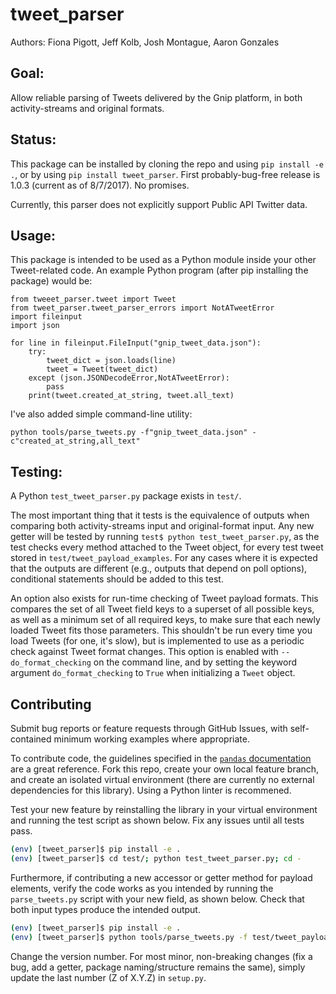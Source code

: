 # tweet_parser 
Authors: Fiona Pigott, Jeff Kolb, Josh Montague, Aaron Gonzales

## Goal: 
Allow reliable parsing of Tweets delivered by the Gnip platform, in both
activity-streams and original formats. 

## Status: 
This package can be installed by cloning the repo and using `pip install -e .`,
or by using `pip install tweet_parser`. First probably-bug-free release is
1.0.3 (current as of 8/7/2017). No promises.

Currently, this parser does not explicitly support Public API Twitter data.

## Usage: 
This package is intended to be used as a Python module inside your other
Tweet-related code. An example Python program (after pip installing the
package) would be:

```
from tweeet_parser.tweet import Tweet
from tweet_parser.tweet_parser_errors import NotATweetError
import fileinput
import json

for line in fileinput.FileInput("gnip_tweet_data.json"):
    try:
        tweet_dict = json.loads(line)
        tweet = Tweet(tweet_dict)
    except (json.JSONDecodeError,NotATweetError):
        pass
    print(tweet.created_at_string, tweet.all_text)
```

I've also added simple command-line utility:

```
python tools/parse_tweets.py -f"gnip_tweet_data.json" -c"created_at_string,all_text"
```

## Testing: 
A Python `test_tweet_parser.py` package exists in `test/`. 

The most important thing that it tests is the equivalence of outputs when
comparing both activity-streams input and original-format input. Any new getter
will be tested by running `test$ python test_tweet_parser.py`, as the test
checks every method attached to the Tweet object, for every test tweet stored
in `test/tweet_payload_examples`. For any cases where it is expected that the
outputs are different (e.g., outputs that depend on poll options), conditional
statements should be added to this test.

An option also exists for run-time checking of Tweet payload formats. This
compares the set of all Tweet field keys to a superset of all possible keys, as
well as a minimum set of all required keys, to make sure that each newly loaded
Tweet fits those parameters. This shouldn't be run every time you load Tweets
(for one, it's slow), but is implemented to use as a periodic check against
Tweet format changes. This option is enabled with `--do_format_checking` on the
command line, and by setting the keyword argument `do_format_checking` to
`True` when initializing a `Tweet` object.

## Contributing

Submit bug reports or feature requests through GitHub Issues, with
self-contained minimum working examples where appropriate.   

To contribute code, the guidelines specified in the [`pandas`
documentation](http://pandas.pydata.org/pandas-docs/stable/contributing.html#working-with-the-code)
are a great reference. Fork this repo, create your own local feature branch,
and create an isolated virtual environment (there are currently no external
dependencies for this library). Using a Python linter is recommened. 

Test your new feature by reinstalling the library in your virtual environment
and running the test script as shown below. Fix any issues until all tests
pass. 

```bash 
(env) [tweet_parser]$ pip install -e .  
(env) [tweet_parser]$ cd test/; python test_tweet_parser.py; cd - 
``` 

Furthermore, if contributing a new accessor or getter method for payload
elements, verify the code works as you intended by running the
`parse_tweets.py` script with your new field, as shown below. Check that both
input types produce the intended output. 

```bash
(env) [tweet_parser]$ pip install -e . 
(env) [tweet_parser]$ python tools/parse_tweets.py -f test/tweet_payload_examples/activity_streams_examples.json -c <your new field> 
``` 

Change the version number. For most minor, non-breaking changes (fix a bug, add
a getter, package naming/structure remains the same), simply update the last
number (Z of X.Y.Z) in `setup.py`.
